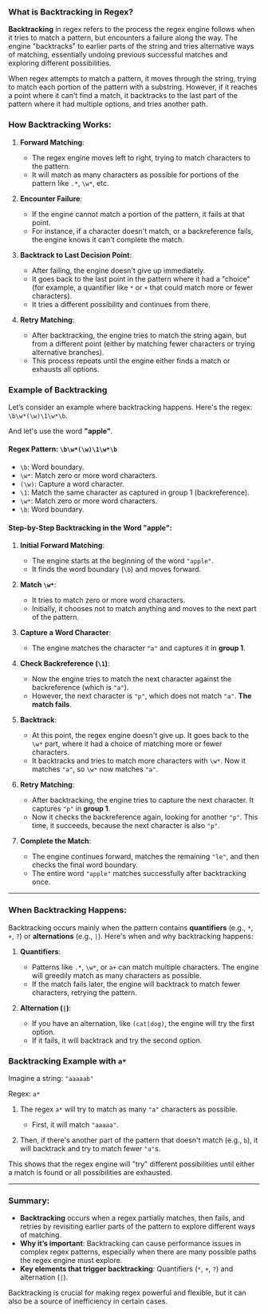 ### What is Backtracking in Regex?

**Backtracking** in regex refers to the process the regex engine follows when it tries to match a pattern, but encounters a failure along the way. The engine "backtracks" to earlier parts of the string and tries alternative ways of matching, essentially undoing previous successful matches and exploring different possibilities.

When regex attempts to match a pattern, it moves through the string, trying to match each portion of the pattern with a substring. However, if it reaches a point where it can't find a match, it backtracks to the last part of the pattern where it had multiple options, and tries another path.

### How Backtracking Works:

1. **Forward Matching**: 
   - The regex engine moves left to right, trying to match characters to the pattern.
   - It will match as many characters as possible for portions of the pattern like `.*`, `\w*`, etc.

2. **Encounter Failure**:
   - If the engine cannot match a portion of the pattern, it fails at that point.
   - For instance, if a character doesn't match, or a backreference fails, the engine knows it can't complete the match.

3. **Backtrack to Last Decision Point**:
   - After failing, the engine doesn't give up immediately.
   - It goes back to the last point in the pattern where it had a "choice" (for example, a quantifier like `*` or `+` that could match more or fewer characters).
   - It tries a different possibility and continues from there.

4. **Retry Matching**:
   - After backtracking, the engine tries to match the string again, but from a different point (either by matching fewer characters or trying alternative branches).
   - This process repeats until the engine either finds a match or exhausts all options.

### Example of Backtracking

Let’s consider an example where backtracking happens. Here's the regex: `\b\w*(\w)\1\w*\b`.

And let's use the word **"apple"**.

#### Regex Pattern: `\b\w*(\w)\1\w*\b`

- `\b`: Word boundary.
- `\w*`: Match zero or more word characters.
- `(\w)`: Capture a word character.
- `\1`: Match the same character as captured in group 1 (backreference).
- `\w*`: Match zero or more word characters.
- `\b`: Word boundary.

#### Step-by-Step Backtracking in the Word "apple":

1. **Initial Forward Matching**:
   - The engine starts at the beginning of the word `"apple"`.
   - It finds the word boundary (`\b`) and moves forward.

2. **Match `\w*`**:
   - It tries to match zero or more word characters.
   - Initially, it chooses not to match anything and moves to the next part of the pattern.

3. **Capture a Word Character**:
   - The engine matches the character `"a"` and captures it in **group 1**.

4. **Check Backreference (`\1`)**:
   - Now the engine tries to match the next character against the backreference (which is `"a"`).
   - However, the next character is `"p"`, which does not match `"a"`. **The match fails**.

5. **Backtrack**:
   - At this point, the regex engine doesn't give up. It goes back to the `\w*` part, where it had a choice of matching more or fewer characters.
   - It backtracks and tries to match more characters with `\w*`. Now it matches `"a"`, so `\w*` now matches `"a"`.

6. **Retry Matching**:
   - After backtracking, the engine tries to capture the next character. It captures `"p"` in **group 1**.
   - Now it checks the backreference again, looking for another `"p"`. This time, it succeeds, because the next character is also `"p"`.

7. **Complete the Match**:
   - The engine continues forward, matches the remaining `"le"`, and then checks the final word boundary.
   - The entire word `"apple"` matches successfully after backtracking once.

---

### When Backtracking Happens:

Backtracking occurs mainly when the pattern contains **quantifiers** (e.g., `*`, `+`, `?`) or **alternations** (e.g., `|`). Here's when and why backtracking happens:

1. **Quantifiers**:
   - Patterns like `.*`, `\w*`, or `a+` can match multiple characters. The engine will greedily match as many characters as possible.
   - If the match fails later, the engine will backtrack to match fewer characters, retrying the pattern.

2. **Alternation (`|`)**:
   - If you have an alternation, like `(cat|dog)`, the engine will try the first option.
   - If it fails, it will backtrack and try the second option.

### Backtracking Example with `a*`

Imagine a string: `"aaaaab"`

Regex: `a*`

1. The regex `a*` will try to match as many `"a"` characters as possible.
   - First, it will match `"aaaaa"`.

2. Then, if there's another part of the pattern that doesn't match (e.g., `b`), it will backtrack and try to match fewer `"a"`s.

This shows that the regex engine will "try" different possibilities until either a match is found or all possibilities are exhausted.

---

### Summary:
- **Backtracking** occurs when a regex partially matches, then fails, and retries by revisiting earlier parts of the pattern to explore different ways of matching.
- **Why it’s important**: Backtracking can cause performance issues in complex regex patterns, especially when there are many possible paths the regex engine must explore.
- **Key elements that trigger backtracking**: Quantifiers (`*`, `+`, `?`) and alternation (`|`).

Backtracking is crucial for making regex powerful and flexible, but it can also be a source of inefficiency in certain cases.